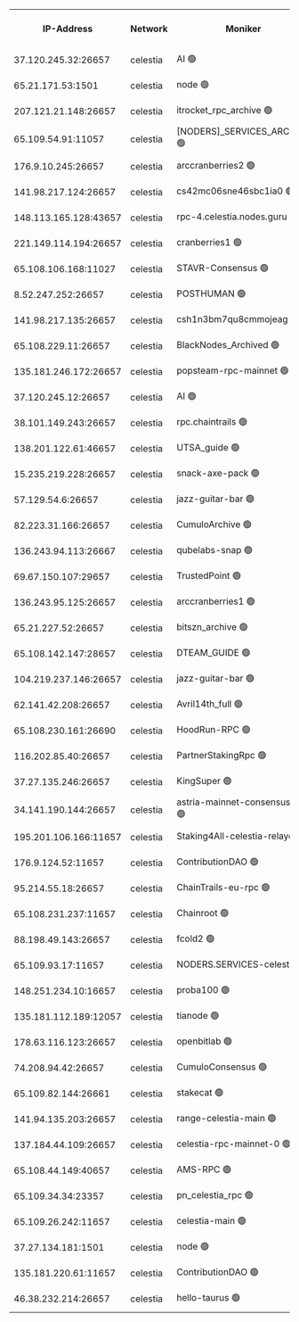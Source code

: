 


<table><tr><th>IP-Address</th><th>Network</th><th>Moniker</th><th>Latest Block Height</th><th>Earliest Block Height</th><th>Catching Up</th><th>Tx Index</th><th>Voting Power</th><th>Version</th><th>Scan Time</th></tr><tr><td>37.120.245.32:26657</td><td>celestia</td><td>AI 🟢</td><td>3461134</td><td>1</td><td>False</td><td>off</td><td>0</td><td>3.1.1</td><td>2025-01-10T03:37:18.256451500UTC</td></tr><tr><td>65.21.171.53:1501</td><td>celestia</td><td>node 🟢</td><td>3461134</td><td>1</td><td>False</td><td>on</td><td>0</td><td>3.2.0</td><td>2025-01-10T03:37:18.899412417UTC</td></tr><tr><td>207.121.21.148:26657</td><td>celestia</td><td>itrocket_rpc_archive 🟢</td><td>3461138</td><td>1</td><td>False</td><td>on</td><td>0</td><td>3.2.0</td><td>2025-01-10T03:37:41.411231612UTC</td></tr><tr><td>65.109.54.91:11057</td><td>celestia</td><td>[NODERS]_SERVICES_ARCHIVE 🟢</td><td>3456406</td><td>1</td><td>False</td><td>on</td><td>0</td><td>3.2.0</td><td>2025-01-10T03:38:08.604929982UTC</td></tr><tr><td>176.9.10.245:26657</td><td>celestia</td><td>arccranberries2 🟢</td><td>3461148</td><td>1</td><td>False</td><td>on</td><td>0</td><td>3.2.0</td><td>2025-01-10T03:38:31.610698988UTC</td></tr><tr><td>141.98.217.124:26657</td><td>celestia</td><td>cs42mc06sne46sbc1ia0 🟢</td><td>3461148</td><td>1</td><td>False</td><td>on</td><td>0</td><td>3.2.0</td><td>2025-01-10T03:38:34.428073152UTC</td></tr><tr><td>148.113.165.128:43657</td><td>celestia</td><td>rpc-4.celestia.nodes.guru 🟢</td><td>3461151</td><td>1</td><td>False</td><td>on</td><td>0</td><td>3.2.0</td><td>2025-01-10T03:38:51.629137738UTC</td></tr><tr><td>221.149.114.194:26657</td><td>celestia</td><td>cranberries1 🟢</td><td>3461153</td><td>1</td><td>False</td><td>on</td><td>0</td><td>3.2.0</td><td>2025-01-10T03:39:01.190434875UTC</td></tr><tr><td>65.108.106.168:11027</td><td>celestia</td><td>STAVR-Consensus 🟢</td><td>3461153</td><td>1</td><td>False</td><td>off</td><td>0</td><td>3.2.0</td><td>2025-01-10T03:39:03.612361666UTC</td></tr><tr><td>8.52.247.252:26657</td><td>celestia</td><td>POSTHUMAN 🟢</td><td>3461162</td><td>1</td><td>False</td><td>on</td><td>0</td><td>3.2.0</td><td>2025-01-10T03:39:51.220930214UTC</td></tr><tr><td>141.98.217.135:26657</td><td>celestia</td><td>csh1n3bm7qu8cmmojeag 🟢</td><td>3461162</td><td>1</td><td>False</td><td>on</td><td>0</td><td>3.2.0</td><td>2025-01-10T03:39:51.632418238UTC</td></tr><tr><td>65.108.229.11:26657</td><td>celestia</td><td>BlackNodes_Archived 🟢</td><td>3461163</td><td>1</td><td>False</td><td>on</td><td>0</td><td>3.1.1</td><td>2025-01-10T03:39:56.589081423UTC</td></tr><tr><td>135.181.246.172:26657</td><td>celestia</td><td>popsteam-rpc-mainnet 🟢</td><td>3461170</td><td>1</td><td>False</td><td>on</td><td>0</td><td>3.2.0</td><td>2025-01-10T03:40:32.611465728UTC</td></tr><tr><td>37.120.245.12:26657</td><td>celestia</td><td>AI 🟢</td><td>3461172</td><td>1</td><td>False</td><td>off</td><td>0</td><td>3.1.1</td><td>2025-01-10T03:40:43.185665573UTC</td></tr><tr><td>38.101.149.243:26657</td><td>celestia</td><td>rpc.chaintrails 🟢</td><td>3461173</td><td>1</td><td>False</td><td>on</td><td>0</td><td>3.2.0</td><td>2025-01-10T03:40:49.543045210UTC</td></tr><tr><td>138.201.122.61:46657</td><td>celestia</td><td>UTSA_guide 🟢</td><td>3461177</td><td>1</td><td>False</td><td>on</td><td>0</td><td>3.2.0</td><td>2025-01-10T03:41:10.072661740UTC</td></tr><tr><td>15.235.219.228:26657</td><td>celestia</td><td>snack-axe-pack 🟢</td><td>3461177</td><td>1</td><td>False</td><td>off</td><td>0</td><td>3.1.1</td><td>2025-01-10T03:41:11.145385518UTC</td></tr><tr><td>57.129.54.6:26657</td><td>celestia</td><td>jazz-guitar-bar 🟢</td><td>3461179</td><td>1</td><td>False</td><td>off</td><td>0</td><td>3.1.1</td><td>2025-01-10T03:41:21.638700112UTC</td></tr><tr><td>82.223.31.166:26657</td><td>celestia</td><td>CumuloArchive 🟢</td><td>3461179</td><td>1</td><td>False</td><td>on</td><td>0</td><td>3.2.0</td><td>2025-01-10T03:41:24.098546670UTC</td></tr><tr><td>136.243.94.113:26667</td><td>celestia</td><td>qubelabs-snap 🟢</td><td>3461182</td><td>1</td><td>False</td><td>on</td><td>0</td><td>3.2.0</td><td>2025-01-10T03:41:39.038000078UTC</td></tr><tr><td>69.67.150.107:29657</td><td>celestia</td><td>TrustedPoint 🟢</td><td>3461184</td><td>1</td><td>False</td><td>on</td><td>0</td><td>3.2.0</td><td>2025-01-10T03:41:52.041017364UTC</td></tr><tr><td>136.243.95.125:26657</td><td>celestia</td><td>arccranberries1 🟢</td><td>3461192</td><td>1</td><td>False</td><td>on</td><td>0</td><td>3.2.0</td><td>2025-01-10T03:42:31.396198384UTC</td></tr><tr><td>65.21.227.52:26657</td><td>celestia</td><td>bitszn_archive 🟢</td><td>3461194</td><td>1</td><td>False</td><td>on</td><td>0</td><td>3.0.2</td><td>2025-01-10T03:42:40.241690894UTC</td></tr><tr><td>65.108.142.147:28657</td><td>celestia</td><td>DTEAM_GUIDE 🟢</td><td>3461201</td><td>1</td><td>False</td><td>on</td><td>0</td><td>3.2.0</td><td>2025-01-10T03:43:19.939996884UTC</td></tr><tr><td>104.219.237.146:26657</td><td>celestia</td><td>jazz-guitar-bar 🟢</td><td>3461203</td><td>1</td><td>False</td><td>off</td><td>0</td><td>3.1.1</td><td>2025-01-10T03:43:31.225922416UTC</td></tr><tr><td>62.141.42.208:26657</td><td>celestia</td><td>Avril14th_full 🟢</td><td>3461208</td><td>1</td><td>False</td><td>on</td><td>0</td><td>3.2.0</td><td>2025-01-10T03:43:56.373253677UTC</td></tr><tr><td>65.108.230.161:26690</td><td>celestia</td><td>HoodRun-RPC 🟢</td><td>2371494</td><td>1537165</td><td>False</td><td>off</td><td>0</td><td>1.9.0</td><td>2025-01-10T03:43:28.488468306UTC</td></tr><tr><td>116.202.85.40:26657</td><td>celestia</td><td>PartnerStakingRpc 🟢</td><td>2371494</td><td>1588231</td><td>False</td><td>on</td><td>0</td><td>1.9.0</td><td>2025-01-10T03:37:29.392327706UTC</td></tr><tr><td>37.27.135.246:26657</td><td>celestia</td><td>KingSuper 🟢</td><td>2371494</td><td>1814358</td><td>False</td><td>off</td><td>0</td><td>1.3.0</td><td>2025-01-10T03:38:15.070642668UTC</td></tr><tr><td>34.141.190.144:26657</td><td>celestia</td><td>astria-mainnet-consensus-1 🟢</td><td>3461172</td><td>2371501</td><td>False</td><td>on</td><td>0</td><td>3.2.0</td><td>2025-01-10T03:40:43.910860734UTC</td></tr><tr><td>195.201.106.166:11657</td><td>celestia</td><td>Staking4All-celestia-relayer 🟢</td><td>3461210</td><td>2399575</td><td>False</td><td>off</td><td>0</td><td>3.0.2</td><td>2025-01-10T03:44:09.692171895UTC</td></tr><tr><td>176.9.124.52:11657</td><td>celestia</td><td>ContributionDAO 🟢</td><td>3461193</td><td>2419178</td><td>False</td><td>on</td><td>0</td><td>3.1.1</td><td>2025-01-10T03:42:37.763005011UTC</td></tr><tr><td>95.214.55.18:26657</td><td>celestia</td><td>ChainTrails-eu-rpc 🟢</td><td>3461208</td><td>2832001</td><td>False</td><td>on</td><td>0</td><td>3.2.0</td><td>2025-01-10T03:43:56.046524623UTC</td></tr><tr><td>65.108.231.237:11657</td><td>celestia</td><td>Chainroot 🟢</td><td>3461148</td><td>2868575</td><td>False</td><td>on</td><td>0</td><td>3.2.0</td><td>2025-01-10T03:38:31.987089693UTC</td></tr><tr><td>88.198.49.143:26657</td><td>celestia</td><td>fcold2 🟢</td><td>3461172</td><td>3174774</td><td>False</td><td>on</td><td>0</td><td>3.2.0</td><td>2025-01-10T03:40:48.480994796UTC</td></tr><tr><td>65.109.93.17:11657</td><td>celestia</td><td>NODERS.SERVICES-celestia 🟢</td><td>3461174</td><td>3188251</td><td>False</td><td>on</td><td>0</td><td>3.2.0</td><td>2025-01-10T03:40:55.380097200UTC</td></tr><tr><td>148.251.234.10:16657</td><td>celestia</td><td>proba100 🟢</td><td>3368357</td><td>3197687</td><td>False</td><td>off</td><td>0</td><td>3.2.0</td><td>2025-01-10T03:39:40.098626008UTC</td></tr><tr><td>135.181.112.189:12057</td><td>celestia</td><td>tianode 🟢</td><td>3461170</td><td>3205606</td><td>False</td><td>off</td><td>0</td><td>3.2.0</td><td>2025-01-10T03:40:32.180893704UTC</td></tr><tr><td>178.63.116.123:26657</td><td>celestia</td><td>openbitlab 🟢</td><td>3461137</td><td>3367130</td><td>False</td><td>on</td><td>0</td><td>3.1.1</td><td>2025-01-10T03:37:34.468725480UTC</td></tr><tr><td>74.208.94.42:26657</td><td>celestia</td><td>CumuloConsensus 🟢</td><td>3461153</td><td>3398001</td><td>False</td><td>on</td><td>0</td><td>3.2.0</td><td>2025-01-10T03:39:04.397026679UTC</td></tr><tr><td>65.109.82.144:26661</td><td>celestia</td><td>stakecat 🟢</td><td>3461173</td><td>3400001</td><td>False</td><td>on</td><td>0</td><td>3.0.2</td><td>2025-01-10T03:40:53.984490569UTC</td></tr><tr><td>141.94.135.203:26657</td><td>celestia</td><td>range-celestia-main 🟢</td><td>3461137</td><td>3419239</td><td>False</td><td>on</td><td>0</td><td>3.0.2</td><td>2025-01-10T03:37:31.958669313UTC</td></tr><tr><td>137.184.44.109:26657</td><td>celestia</td><td>celestia-rpc-mainnet-0 🟢</td><td>3461174</td><td>3427323</td><td>False</td><td>on</td><td>0</td><td>3.2.0</td><td>2025-01-10T03:40:54.983081838UTC</td></tr><tr><td>65.108.44.149:40657</td><td>celestia</td><td>AMS-RPC 🟢</td><td>3461172</td><td>3435274</td><td>False</td><td>on</td><td>0</td><td>3.2.0</td><td>2025-01-10T03:40:43.548716941UTC</td></tr><tr><td>65.109.34.34:23357</td><td>celestia</td><td>pn_celestia_rpc 🟢</td><td>3461169</td><td>3449313</td><td>False</td><td>on</td><td>0</td><td>3.2.0</td><td>2025-01-10T03:40:31.820361189UTC</td></tr><tr><td>65.109.26.242:11657</td><td>celestia</td><td>celestia-main 🟢</td><td>3461180</td><td>3451999</td><td>False</td><td>on</td><td>0</td><td>3.2.0</td><td>2025-01-10T03:41:26.518502037UTC</td></tr><tr><td>37.27.134.181:1501</td><td>celestia</td><td>node 🟢</td><td>3461157</td><td>3452837</td><td>False</td><td>off</td><td>0</td><td>3.0.2</td><td>2025-01-10T03:39:23.476615378UTC</td></tr><tr><td>135.181.220.61:11657</td><td>celestia</td><td>ContributionDAO 🟢</td><td>3461163</td><td>3460042</td><td>False</td><td>off</td><td>0</td><td>3.1.1</td><td>2025-01-10T03:39:54.157643434UTC</td></tr><tr><td>46.38.232.214:26657</td><td>celestia</td><td>hello-taurus 🟢</td><td>3461134</td><td>3460528</td><td>False</td><td>off</td><td>0</td><td>3.2.0</td><td>2025-01-10T03:37:18.543819433UTC</td></tr></table>